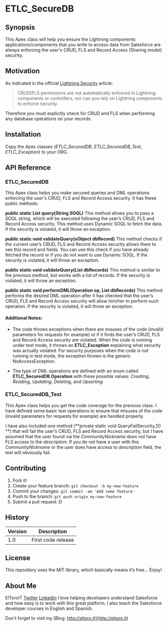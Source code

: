 # ETLC_SecureDB

## Synopsis

This Apex class will help you ensure the Lightning components applications/components that you write to access data from Salesforce are always enforcing the user's CRUD, FLS and Record Access (Sharing model) security.

## Motivation

As indicated in the official [Lightning Security](https://developer.salesforce.com/page/Lightning_Security) article:

> CRUD/FLS permissions are not automatically enforced in Lightning components or controllers, nor can you rely on Lightning components to enforce security.

Therefore you must explicitly check for CRUD and FLS when performing any database operations on your records.

## Installation

Copy the Apex classes (*ETLC_SecuredDB*, *ETLC_SecuredDB_Test*, *ETLC_Exception*) to your ORG.

## API Reference

### ETLC_SecuredDB
This Apex class helps you make secured queries and DML operations enforcing the user's CRUD, FLS and Record Access security. It has these public methods:

**public static List<sObject> query(String SOQL)**
This method allows you to pass a SOQL string, which will be executed following the user’s  CRUD, FLS and Record Access security. This method uses Dynamic SOQL to fetch the data. If the security is violated, it will throw an exception.

**public static void validateQuery(sObject dbRecord)**
This method checks if the current user’s CRUD, FLS and Record Access security allows them to see this record and fields. You can use this check if you have already fetched the record or if you do not want to use Dynamic SOQL. If the security is violated, it will throw an exception.

**public static void validateQuery(List<sObject> dbRecords)**
This method is similar to the previous method, but works with a list of records. If the security is violated, it will throw an exception.

**public static void performDML(Operation op, List<sObject> dbRecords)**
This method performs the desired DML operation after it has checked that the user’s CRUD, FLS and Record Access security will allow him/her to perform such operation. If the security is violated, it will throw an exception.

#### Additional Notes:

- The code throws exceptions when there are misuses of the code (invalid parameters for requests for example) or if it finds the user’s CRUD, FLS and Record Access security are violated. When the code is running under test mode, it throws an **ETLC_Exception** explaining what security was actually violated. For security purposes when the code is not running in test mode, the exception thrown is the generic NoAccessException.

- The type of DML operations are defined with an enum called **ETLC_SecuredDB.Operation** with these possible values:  *Creating*, *Reading*, *Updating*, *Deleting*, and *Upserting*

### ETLC_SecuredDB_Test
This Apex class helps you get the code coverage for the previous class. I have defined some basic test operations to ensure that misuses of the code (invalid parameters for requests for example) are handled properly.

I have also included one method (**private static void QueryFailSecurity_1() **) that will fail the user’s CRUD, FLS and Record Access security, but I have assumed that the user found via the *CommunityNickname* does not have FLS access to the *description*. If you do not have a user with this *CommunityNickname* or the user does have access to *description* field, the test will obviously fail.

## Contributing

1. Fork it!
2. Create your feature branch: `git checkout -b my-new-feature`
3. Commit your changes: `git commit -am 'Add some feature'`
4. Push to the branch: `git push origin my-new-feature`
5. Submit a pull request :D

## History

| Version | Description |
| --- | --- |
| 1.0 | First code release |

## License

This repository uses the MIT library, which basically means it’s free… Enjoy!

## About Me

ElToroIT [Twitter](https://twitter.com/ElToroIT) [LinkedIn](https://www.linkedin.com/in/eltoroit)
I love helping developers understand Salesforce and how easy is to work with this great platform. I also teach the Salesforce developer courses in English and Spanish.


Don't forget to visit my [Blog: http://eltoro.it](http://eltoro.it) 
